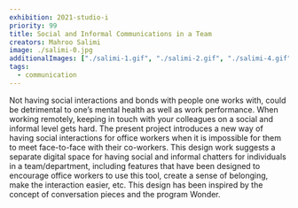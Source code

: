 ```yaml
---
exhibition: 2021-studio-i
priority: 99
title: Social and Informal Communications in a Team
creators: Mahroo Salimi
image: ./salimi-0.jpg
additionalImages: ["./salimi-1.gif", "./salimi-2.gif", "./salimi-4.gif"]
tags:
  - communication
---
```


Not having social interactions and bonds with people one works with, could be detrimental to one’s mental health as well as work performance. When working remotely, keeping in touch with your colleagues on a social and informal level gets hard. The present project introduces a new way of having social interactions for office workers when it is impossible for them to meet face-to-face with their co-workers. This design work suggests a separate digital space for having social and informal chatters for individuals in a team/department, including features that have been designed to encourage office workers to use this tool, create a sense of belonging, make the interaction easier, etc. This design has been inspired by the concept of conversation pieces and the program Wonder.
